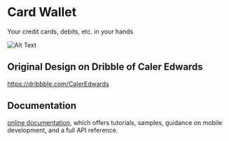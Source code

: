 # Card Wallet

Your credit cards, debits, etc. in your hands

![Alt Text](https://cdn.dribbble.com/users/1292879/screenshots/4536120/manage_cards_01.gif)

## Original Design on Dribble of Caler Edwards
https://dribbble.com/CalerEdwards
 
## Documentation 
[online documentation](https://flutter.io/docs), which offers tutorials, 
samples, guidance on mobile development, and a full API reference.
